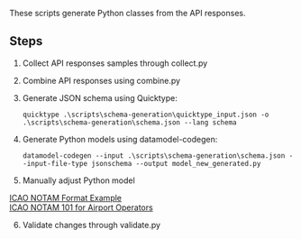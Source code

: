 These scripts generate Python classes from the API responses.

## Steps

1. Collect API responses samples through collect.py
2. Combine API responses using combine.py
3. Generate JSON schema using Quicktype:  

    `quicktype .\scripts\schema-generation\quicktype_input.json -o .\scripts\schema-generation\schema.json --lang schema`

4. Generate Python models using datamodel-codegen:  

    `datamodel-codegen --input .\scripts\schema-generation\schema.json --input-file-type jsonschema --output model_new_generated.py`
5. Manually adjust Python model

[ICAO NOTAM Format Example](https://www.faa.gov/air_traffic/flight_info/aeronav/notams/media/ICAO_NOTAM_Format_Example.pdf)  
[ICAO NOTAM 101 for Airport Operators](https://www.faa.gov/air_traffic/flight_info/aeronav/notams/media/2021-09-07_ICAO_NOTAM_101_Presentation_for_Airport_Operators.pdf)

6. Validate changes through validate.py